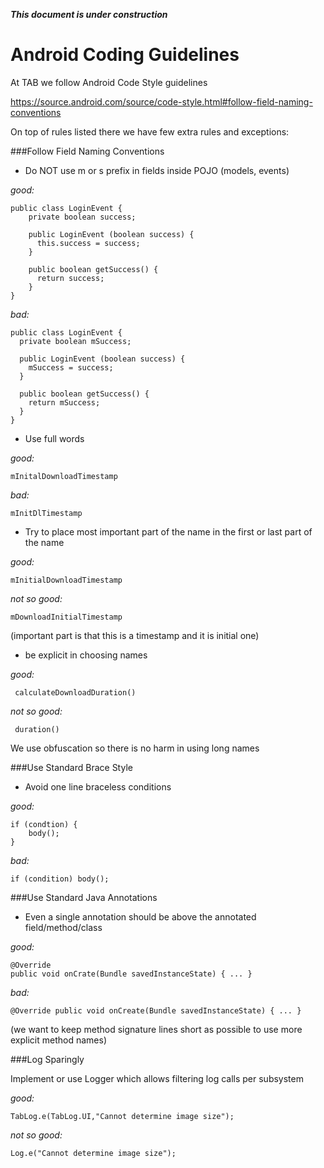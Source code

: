 ***This document is under construction***

Android Coding Guidelines
=========================

At TAB we follow Android Code Style guidelines

https://source.android.com/source/code-style.html#follow-field-naming-conventions

On top of rules listed there we have few extra rules and exceptions:

###Follow Field Naming Conventions

- Do NOT use m or s prefix in fields inside POJO (models, events)

*good:* 

    public class LoginEvent {
        private boolean success;
        
        public LoginEvent (boolean success) {
          this.success = success;
        }
   
        public boolean getSuccess() {
          return success;
        }
    }

*bad:*

    public class LoginEvent {
      private boolean mSuccess;
      
      public LoginEvent (boolean success) {
        mSuccess = success;
      }
   
      public boolean getSuccess() {
        return mSuccess;
      }
    }

- Use full words

*good:* 

    mInitalDownloadTimestamp

*bad:* 

    mInitDlTimestamp

- Try to place most important part of the name in the first or last part of the name

*good:* 

    mInitialDownloadTimestamp

*not so good:* 

    mDownloadInitialTimestamp

(important part is that this is a timestamp and it is initial one)

- be explicit in choosing names

*good:*

     calculateDownloadDuration()

*not so good:* 

     duration()

We use obfuscation so there is no harm in using long names

###Use Standard Brace Style

- Avoid one line braceless conditions

*good:* 

    if (condtion) {
        body();
    }

*bad:* 

    if (condition) body();

###Use Standard Java Annotations

- Even a single annotation should be above the annotated field/method/class

*good:*

    @Override
    public void onCrate(Bundle savedInstanceState) { ... }

*bad:*

    @Override public void onCreate(Bundle savedInstanceState) { ... }

(we want to keep method signature lines short as possible to use more explicit method names)


###Log Sparingly

Implement or use Logger which allows filtering log calls per subsystem

*good:*

    TabLog.e(TabLog.UI,"Cannot determine image size");

*not so good:*

    Log.e("Cannot determine image size");

